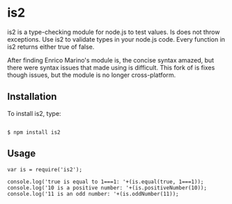 is2
===
is2 is a type-checking module for node.js to test values. Is does not throw exceptions. Use is2 to validate types in your node.js code. Every function in is2 returns either true of false.

After finding Enrico Marino's module is, the concise syntax amazed, but there were syntax issues that made using is difficult. This fork of is fixes though issues, but the module is no longer cross-platform.

## Installation
To install is2, type:

<code>
$ npm install is2
</code>

## Usage

    var is = require('is2');
    
    console.log('true is equal to 1===1: '+(is.equal(true, 1===1));
    console.log('10 is a positive number: '+(is.positiveNumber(10));
    console.log('11 is an odd number: '+(is.oddNumber(11));

